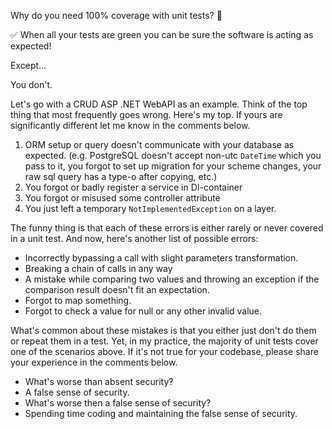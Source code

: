 Why do you need 100% coverage with unit tests? 🧪

✅ When all your tests are green you can be sure the software is acting as expected!

Except...

You don't.

Let's go with a CRUD ASP .NET WebAPI as an example. Think of the top thing that most frequently goes wrong. Here's my top. If yours are significantly different let me know in the comments below.

1. ORM setup or query doesn't communicate with your database as expected. (e.g. PostgreSQL doesn't accept non-utc `DateTime` which you pass to it, you forgot to set up migration for your scheme changes, your raw sql query has a type-o after copying, etc.)
2. You forgot or badly register a service in DI-container
3. You forgot or misused some controller attribute
4. You just left a temporary `NotImplementedException` on a layer.

The funny thing is that each of these errors is either rarely or never covered in a unit test. And now, here's another list of possible errors:

- Incorrectly bypassing a call with slight parameters transformation.
- Breaking a chain of calls in any way
- A mistake while comparing two values and throwing an exception if the comparison result doesn't fit an expectation.
- Forgot to map something.
- Forgot to check a value for null or any other invalid value.

What's common about these mistakes is that you either just don't do them or repeat them in a test. Yet, in my practice, the majority of unit tests cover one of the scenarios above. If it's not true for your codebase, please share your experience in the comments below.

- What's worse than absent security? 
- A false sense of security.
- What's worse then a false sense of security?
- Spending time coding and maintaining the false sense of security.


